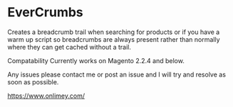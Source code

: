# EverCrumbs
Creates a breadcrumb trail when searching for products or if you have a warm up script so breadcrumbs are always present rather than normally where they can get cached without a trail.

Compatability
Currently works on Magento 2.2.4 and below.

Any issues please contact me or post an issue and I will try and resolve as soon as possible.

https://www.onlimey.com/

